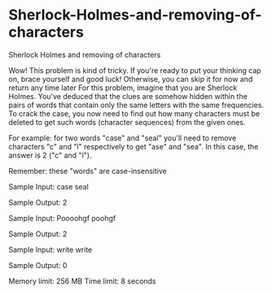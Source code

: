 # Sherlock-Holmes-and-removing-of-characters
Sherlock Holmes and removing of characters

Wow! This problem is kind of tricky. If you're ready to put your thinking cap on, brace yourself and good luck! Otherwise, you can skip it for now and return any time later
For this problem, imagine that you are Sherlock Holmes. You've deduced that the clues are somehow hidden within the pairs of words that contain only the same letters with the same frequencies. To crack the case, you now need to find out how many characters must be deleted to get such words (character sequences) from the given ones.

For example: for two words "case" and "seal" you'll need to remove characters "c" and "l" respectively to get "ase" and "sea". In this case, the answer is 2 ("c" and "l").

Remember: these "words" are case-insensitive


Sample Input:
case
seal

Sample Output:
2


Sample Input:
Poooohgf
poohgf

Sample Output:
2


Sample Input:
write
write

Sample Output:
0



Memory limit: 256 MB
Time limit: 8 seconds
